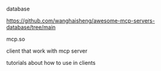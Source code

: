 
database

https://github.com/wanghaisheng/awesome-mcp-servers-database/tree/main


mcp.so



client that work with mcp server


tutorials about how to use in clients 


